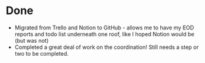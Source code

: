 # Done

- Migrated from Trello and Notion to GitHub - allows me to have my EOD reports and todo list underneath one roof, like I hoped Notion would be (but was not)
- Completed a great deal of work on the coordination! Still needs a step or two to be completed.

